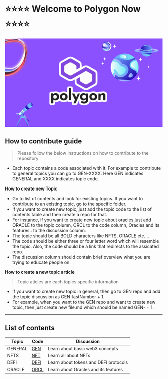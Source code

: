 # ⭐️⭐️⭐️⭐️ Welcome to Polygon Now ⭐️⭐️⭐️⭐️

![Main](https://github.com/polygonnow/.github/blob/main/profile/Untitled%20design.gif)

## How to contribute guide

> Please follow the below instructions on how to contribute to the repository

- Each topic contains a code associated with it. For example to contribute to general topics you can go to GEN-XXXX. Here GEN indicates GENERAL and XXXX indicates topic code.

**How to create new Topic**

- Go to list of contents and look for existing topics. If you want to contribute to an existing topic, go to the specific folder.
- If you want to create new topic, just add the topic code to the list of contents table and then create a repo for that.
- For instance, if you want to create new topic about oracles just add ORACLE to the topic column, ORCL to the code column, Oracles and its features.. to the discussion column.  
- The topic should be all BOLD characters like NFTS, ORACLE etc....
- The code should be either three or four letter word which will resemble the topic. Also, the code should be a link that redirects to the assicated repo.
- The discussion column should contain brief overview what you are trying to educate people on.

**How to create a new topic article**

> Topic aticles are each topics specific information 

- If you want to create new topic in general, then go to GEN repo and add the topic discussion as GEN-lastNumber + 1.
- For example, when you want to the GEN repo and want to create new topic, then just create new file.md which should be named GEN-<last article number> + 1.

<hr/>

## List of contents

| Topic | Code | Discussion |
|- | - | - |
| GENERAL | [GEN](https://github.com/polygonnow/GEN) | Learn about basic web3 concepts |
| NFTS | [NFT](https://github.com/polygonnow/NFT) | Learn all about NFTs |
| DEFI | [DEFI](https://github.com/polygonnow/DEFI) | Learn about tokens and DEFI protocols |
| ORACLE | [ORCL](https://github.com/polygonnow/ORCL) | Learn about Oracles and its features |


